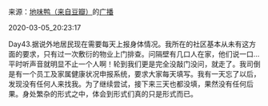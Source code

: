来源：[地味鸭（来自豆瓣）](https://www.douban.com/people/47513232/)的[广播](https://www.douban.com/people/47513232/status/2851119389/)


2020-03-05_20:23:17


Day43.据说外地居民现在需要每天上报身体情况。我所在的社区基本从未有这方面的要求，只有过一次敷衍的物业上门排查。问隔壁有几口人在家，他们说一口…平时听声音就明显不止一个人啊！轮到我们更是完全没敲门没问，就走了。我司倒是有一个员工及家属健康状况申报系统，要求大家每天填写。我有一天忘了以后，发现没有任何人来找我。为了继续尝试，接下来三天也都没填，果然没有任何后果。身处繁杂的形式之中，体会到形式们真的只是形式而已。
